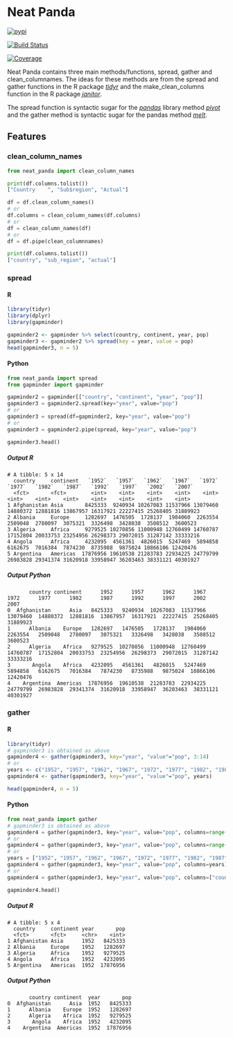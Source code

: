 
# Neat Panda

[![pypi](https://img.shields.io/pypi/v/neat_panda.svg)](https://pypi.python.org/pypi/neat_panda)

[![Build Status](https://dev.azure.com/henricsundberg/henricsundberg/_apis/build/status/htp84.neat_panda?branchName=master)](https://dev.azure.com/henricsundberg/henricsundberg/_build/latest?definitionId=1&branchName=master)

[![Coverage](https://codecov.io/github/htp84/neat_panda/coverage.svg?branch=master)](https://codecov.io/gh/htp84/neat-panda)

Neat Panda contains three main methods/functions, spread, gather and clean_columnames. The ideas for these methods are from the spread and gather functions in the R package [*tidyr*](https://tidyr.tidyverse.org/) and the make_clean_columns function in the R package [*janitor*](https://github.com/sfirke/janitor). 

The spread function is syntactic sugar for the [*pandas*](https://pandas.pydata.org/pandas-docs/stable/) library method [*pivot*](https://pandas.pydata.org/pandas-docs/stable/reference/api/pandas.DataFrame.pivot.html) and the gather method is syntactic sugar for the pandas method [*melt*](https://pandas.pydata.org/pandas-docs/stable/reference/api/pandas.DataFrame.melt.html).

## Features
### clean_column_names
```python
from neat_panda import clean_column_names

print(df.columns.tolist())
["Country    ", "Sub$region", "Actual"]

df = df.clean_column_names()
# or
df.columns = clean_column_names(df.columns)
# or
df = clean_column_names(df)
# or
df = df.pipe(clean_columnnames)

print(df.columns.tolist())
["country", "sub_region", "actual"]

```

### spread
#### R
```R
library(tidyr)
library(dplyr)
library(gapminder)

gapminder2 <- gapminder %>% select(country, continent, year, pop)
gapminder3 <- gapminder2 %>% spread(key = year, value = pop)
head(gapminder3, n = 5)
```
#### Python
```python
from neat_panda import spread
from gapminder import gapminder

gapminder2 = gapminder[["country", "continent", "year", "pop"]]
gapminder3 = gapminder2.spread(key="year", value="pop")
# or
gapminder3 = spread(df=gapminder2, key="year", value="pop")
# or
gapminder3 = gapminder2.pipe(spread, key="year", value="pop")

gapminder3.head()
```
##### Output R
```
# A tibble: 5 x 14
  country     continent   `1952`   `1957`   `1962`   `1967`   `1972`   `1977`   `1982`   `1987`   `1992`   `1997`   `2002`   `2007`
  <fct>       <fct>        <int>    <int>    <int>    <int>    <int>    <int>    <int>    <int>    <int>    <int>    <int>    <int>
1 Afghanistan Asia       8425333  9240934 10267083 11537966 13079460 14880372 12881816 13867957 16317921 22227415 25268405 31889923
2 Albania     Europe     1282697  1476505  1728137  1984060  2263554  2509048  2780097  3075321  3326498  3428038  3508512  3600523
3 Algeria     Africa     9279525 10270856 11000948 12760499 14760787 17152804 20033753 23254956 26298373 29072015 31287142 33333216
4 Angola      Africa     4232095  4561361  4826015  5247469  5894858  6162675  7016384  7874230  8735988  9875024 10866106 12420476
5 Argentina   Americas  17876956 19610538 21283783 22934225 24779799 26983828 29341374 31620918 33958947 36203463 38331121 40301927
```
##### Output Python
```
       country continent      1952      1957      1962      1967      1972      1977      1982      1987      1992      1997      2002      2007
0  Afghanistan      Asia   8425333   9240934  10267083  11537966  13079460  14880372  12881816  13867957  16317921  22227415  25268405  31889923
1      Albania    Europe   1282697   1476505   1728137   1984060   2263554   2509048   2780097   3075321   3326498   3428038   3508512   3600523
2      Algeria    Africa   9279525  10270856  11000948  12760499  14760787  17152804  20033753  23254956  26298373  29072015  31287142  33333216
3       Angola    Africa   4232095   4561361   4826015   5247469   5894858   6162675   7016384   7874230   8735988   9875024  10866106  12420476
4    Argentina  Americas  17876956  19610538  21283783  22934225  24779799  26983828  29341374  31620918  33958947  36203463  38331121  40301927
```


### gather
#### R
```R
library(tidyr)
# gapminder3 is obtained as above
gapminder4 <- gather(gapminder3, key="year", "value"="pop", 3:14)
# or
years <- c("1952", "1957", "1962", "1967", "1972", "1977", "1982", "1987", "1992", "1997", "2002", "2007")
gapminder4 <- gather(gapminder3, key="year", "value"="pop", years)

head(gapminder4, n = 5)
```
#### Python
```python
from neat_panda import gather
# gapminder3 is obtained as above
gapminder4 = gather(gapminder3, key="year", value="pop", columns=range(2, 13))
# or
gapminder4 = gather(gapminder3, key="year", value="pop", columns=range(0, 2), invert_columns=True)
# or
years = ["1952", "1957", "1962", "1967", "1972", "1977", "1982", "1987", "1992", "1997", "2002", "2007"]
gapminder4 = gather(gapminder3, key="year", value="pop", columns=years)
# or
gapminder4 = gather(gapminder3, key="year", value="pop", columns=["country", "continent"], invert_columns=True)

gapminder4.head()
```
##### Output R
```
# A tibble: 5 x 4
  country     continent year       pop
  <fct>       <fct>     <chr>    <int>
1 Afghanistan Asia      1952   8425333
2 Albania     Europe    1952   1282697
3 Algeria     Africa    1952   9279525
4 Angola      Africa    1952   4232095
5 Argentina   Americas  1952  17876956
```
##### Output Python
```
       country continent  year       pop
0  Afghanistan      Asia  1952   8425333
1      Albania    Europe  1952   1282697
2      Algeria    Africa  1952   9279525
3       Angola    Africa  1952   4232095
4    Argentina  Americas  1952  17876956

```





